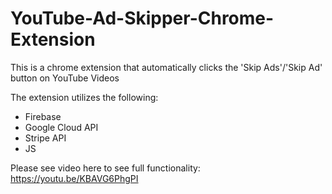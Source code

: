 # YouTube-Ad-Skipper-Chrome-Extension

This is a chrome extension that automatically clicks the 'Skip Ads'/'Skip Ad' button on YouTube Videos

The extension utilizes the following:
- Firebase
- Google Cloud API
- Stripe API
- JS

Please see video here to see full functionality: https://youtu.be/KBAVG6PhgPI
